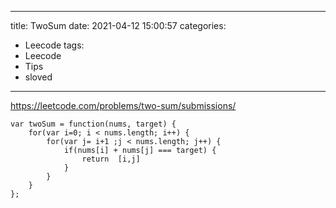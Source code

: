 
---
title: TwoSum
date: 2021-04-12 15:00:57
categories: 
- Leecode
tags:
- Leecode
- Tips
- sloved
---

https://leetcode.com/problems/two-sum/submissions/

```
var twoSum = function(nums, target) {
    for(var i=0; i < nums.length; i++) {
        for(var j= i+1 ;j < nums.length; j++) {
            if(nums[i] + nums[j] === target) {
                return  [i,j]
            }
        }
    }
};
```